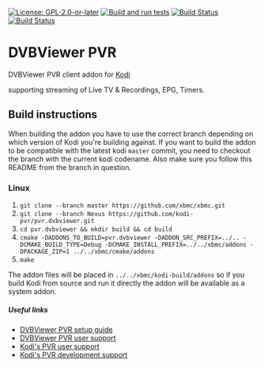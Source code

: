 [![License: GPL-2.0-or-later](https://img.shields.io/badge/License-GPL%20v2+-blue.svg)](LICENSE.md)
[![Build and run tests](https://github.com/kodi-pvr/pvr.dvbviewer/actions/workflows/build.yml/badge.svg?branch=Omega)](https://github.com/kodi-pvr/pvr.dvbviewer/actions/workflows/build.yml)
[![Build Status](https://dev.azure.com/teamkodi/kodi-pvr/_apis/build/status/kodi-pvr.pvr.dvbviewer?branchName=Omega)](https://dev.azure.com/teamkodi/kodi-pvr/_build/latest?definitionId=60&branchName=Omega)
[![Build Status](https://jenkins.kodi.tv/view/Addons/job/kodi-pvr/job/pvr.dvbviewer/job/Omega/badge/icon)](https://jenkins.kodi.tv/blue/organizations/jenkins/kodi-pvr%2Fpvr.dvbviewer/branches/)

# DVBViewer PVR
DVBViewer PVR client addon for [Kodi](https://kodi.tv)

supporting streaming of Live TV & Recordings, EPG, Timers.

## Build instructions

When building the addon you have to use the correct branch depending on which version of Kodi you're building against.
If you want to build the addon to be compatible with the latest kodi `master` commit, you need to checkout the branch with the current kodi codename.
Also make sure you follow this README from the branch in question.

### Linux

1. `git clone --branch master https://github.com/xbmc/xbmc.git`
2. `git clone --branch Nexus https://github.com/kodi-pvr/pvr.dvbviewer.git`
3. `cd pvr.dvbviewer && mkdir build && cd build`
4. `cmake -DADDONS_TO_BUILD=pvr.dvbviewer -DADDON_SRC_PREFIX=../.. -DCMAKE_BUILD_TYPE=Debug -DCMAKE_INSTALL_PREFIX=../../xbmc/addons -DPACKAGE_ZIP=1 ../../xbmc/cmake/addons`
5. `make`

The addon files will be placed in `../../xbmc/kodi-build/addons` so if you build Kodi from source and run it directly
the addon will be available as a system addon.

##### Useful links

* [DVBViewer PVR setup guide](https://kodi.wiki/view/Add-on:DVBViewer_Client)
* [DVBViewer PVR user support](https://forum.kodi.tv/forumdisplay.php?fid=219)
* [Kodi's PVR user support](https://forum.kodi.tv/forumdisplay.php?fid=167)
* [Kodi's PVR development support](https://forum.kodi.tv/forumdisplay.php?fid=136)
